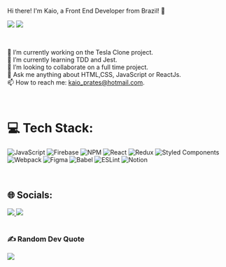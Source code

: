 Hi there! I'm Kaio, a Front End Developer from Brazil! 🖖
<br>



![](https://github-readme-stats.vercel.app/api?username=KaioPratess&theme=dark&hide_border=true&include_all_commits=false&count_private=false)
![](https://github-readme-stats.vercel.app/api/top-langs/?username=KaioPratess&theme=dark&hide_border=true&include_all_commits=false&count_private=false&layout=compact)

<br>


🔭 I’m currently working on the Tesla Clone project.<br>🌱 I’m currently learning TDD and Jest.<br>👯 I’m looking to collaborate on a full time project.<br>💬 Ask me anything about HTML,CSS, JavaScript or ReactJs.<br>📫 How to reach me: kaio_prates@hotmail.com.

<br>


# 💻 Tech Stack:
![JavaScript](https://img.shields.io/badge/javascript-%23323330.svg?style=for-the-badge&logo=javascript&logoColor=%23F7DF1E) ![Firebase](https://img.shields.io/badge/firebase-%23039BE5.svg?style=for-the-badge&logo=firebase) ![NPM](https://img.shields.io/badge/NPM-%23000000.svg?style=for-the-badge&logo=npm&logoColor=white) ![React](https://img.shields.io/badge/react-%2320232a.svg?style=for-the-badge&logo=react&logoColor=%2361DAFB) ![Redux](https://img.shields.io/badge/redux-%23593d88.svg?style=for-the-badge&logo=redux&logoColor=white) ![Styled Components](https://img.shields.io/badge/styled--components-DB7093?style=for-the-badge&logo=styled-components&logoColor=white) ![Webpack](https://img.shields.io/badge/webpack-%238DD6F9.svg?style=for-the-badge&logo=webpack&logoColor=black) 	![Figma](https://img.shields.io/badge/figma-%23F24E1E.svg?style=for-the-badge&logo=figma&logoColor=white) ![Babel](https://img.shields.io/badge/Babel-F9DC3e?style=for-the-badge&logo=babel&logoColor=black) ![ESLint](https://img.shields.io/badge/ESLint-4B3263?style=for-the-badge&logo=eslint&logoColor=white) ![Notion](https://img.shields.io/badge/Notion-%23000000.svg?style=for-the-badge&logo=notion&logoColor=white)

<br>

## 🌐 Socials:
<a href='https://instagram.com/kaioprates_'>
  <img src='https://img.shields.io/badge/Instagram-%23E4405F.svg?logo=Instagram&logoColor=white'>
<a/>
<a href='https://linkedin.com/in/kaioprates'>
  <img src='https://img.shields.io/badge/LinkedIn-%230077B5.svg?logo=linkedin&logoColor=white'>
<a/>

  
<br>
<br>
  
### ✍️ Random Dev Quote
![](https://quotes-github-readme.vercel.app/api?type=horizontal&theme=dark)

